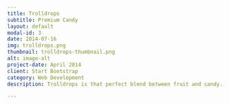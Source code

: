 ```yaml
---
title: Trolldrops
subtitle: Premium Candy
layout: default
modal-id: 3
date: 2014-07-16
img: trolldrops.png
thumbnail: trolldrops-thumbnail.png
alt: image-alt
project-date: April 2014
client: Start Bootstrap
category: Web Development
description: Trolldrops is that perfect blend between fruit and candy.  This sweet juice blend sets that perfect line of sweet and juice.  Trolldrops is a perfect all day vape for anyone with a sweet-tooth.

---
```

